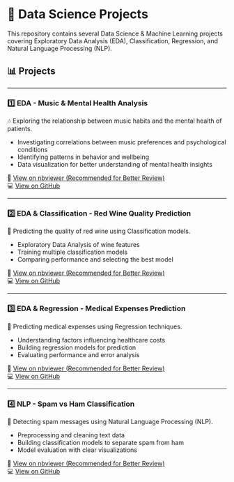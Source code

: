 # 🧠 Data Science Projects
This repository contains several Data Science & Machine Learning projects covering Exploratory Data Analysis (EDA), Classification, Regression, and Natural Language Processing (NLP).

## 📊 Projects

---

### 1️⃣ EDA - Music & Mental Health Analysis  
🎶 Exploring the relationship between music habits and the mental health of patients.

- Investigating correlations between music preferences and psychological conditions  
- Identifying patterns in behavior and wellbeing  
- Data visualization for better understanding of mental health insights  

🔗 [View on nbviewer (Recommended for Better Review)](https://nbviewer.org/github/Omidpour/My_Learning_Journey/blob/main/EDA%20-%20Mental%20Health%20Analysis.ipynb)  
💻 [View on GitHub](https://github.com/Omidpour/My_Learning_Journey/blob/main/EDA%20-%20Mental%20Health%20Analysis.ipynb)

---

### 2️⃣ EDA & Classification - Red Wine Quality Prediction  
🍷 Predicting the quality of red wine using Classification models.

- Exploratory Data Analysis of wine features  
- Training multiple classification models  
- Comparing performance and selecting the best model  

🔗 [View on nbviewer (Recommended for Better Review)](https://nbviewer.org/github/Omidpour/My_Learning_Journey/blob/main/EDA%20%26%20Classification%20-%20Red%20Wine%20Quality%20Prediction.ipynb)  
💻 [View on GitHub](https://github.com/Omidpour/My_Learning_Journey/blob/main/EDA%20%26%20Classification%20-%20Red%20Wine%20Quality%20Prediction.ipynb)

---

### 3️⃣ EDA & Regression - Medical Expenses Prediction  
💊 Predicting medical expenses using Regression techniques.

- Understanding factors influencing healthcare costs  
- Building regression models for prediction  
- Evaluating performance and error analysis  

🔗 [View on nbviewer (Recommended for Better Review)](https://nbviewer.org/github/Omidpour/My_Learning_Journey/blob/main/EDA%20%26%20Regression%20-%20Medical%20Expenses%20Prediction.ipynb)  
💻 [View on GitHub](https://github.com/Omidpour/My_Learning_Journey/blob/main/EDA%20%26%20Regression%20-%20Medical%20Expenses%20Prediction.ipynb)

---

### 4️⃣ NLP - Spam vs Ham Classification  
📧 Detecting spam messages using Natural Language Processing (NLP).

- Preprocessing and cleaning text data  
- Building classification models to separate spam from ham  
- Model evaluation with clear visualizations  

🔗 [View on nbviewer (Recommended for Better Review)](https://nbviewer.org/github/Omidpour/My_Learning_Journey/blob/main/NLP%20-%20Spam%20vs%20Ham%20Classification.ipynb)  
💻 [View on GitHub](https://github.com/Omidpour/My_Learning_Journey/blob/main/NLP%20-%20Spam%20vs%20Ham%20Classification.ipynb)
